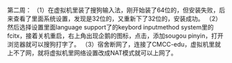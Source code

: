 第二周：
（1）在虚拟机里装了搜狗输入法，刚开始装了64位的，但安装失败，后来查看了里面系统设置，发现是32位的，又重新下了32位的，安装成功。
（2）然后选择设置里面language support了的keybord inputmethod system里的fcitx，接着关机重启，右上角出现企鹅的图标，点击，添加sougou pinyin，打开浏览器就可以搜狗打字了。
（3）宿舍断网了，连接了CMCC-edu，虚拟机里就上不了网，就将虚拟机里网络设置改成NAT模式就可以上网了。

